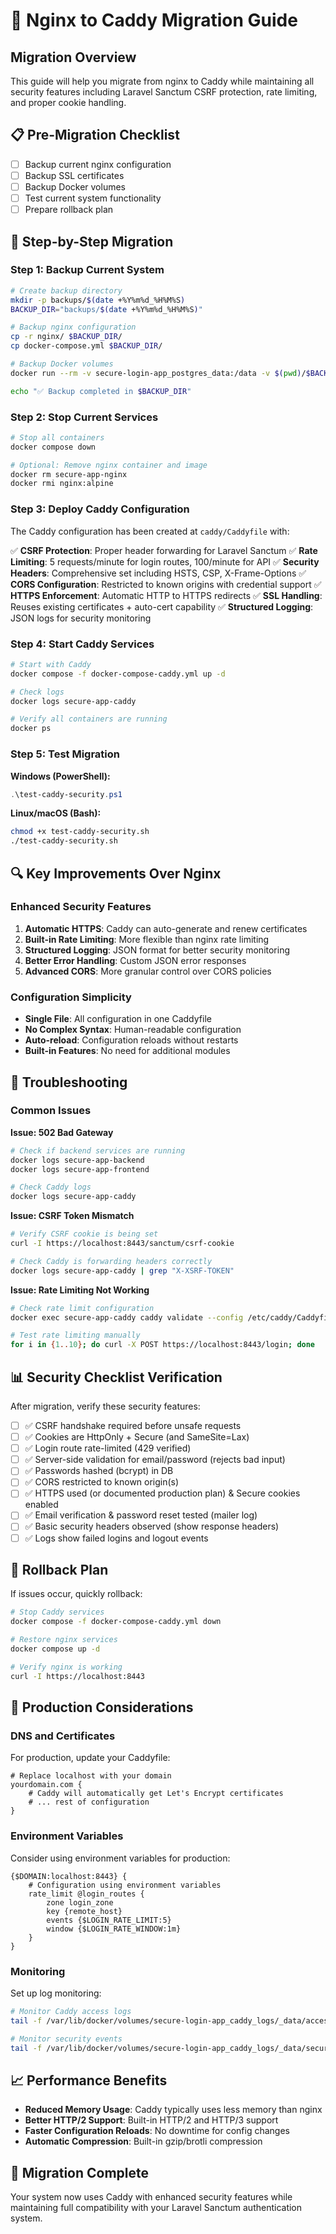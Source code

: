 # 🔄 Nginx to Caddy Migration Guide

## Migration Overview

This guide will help you migrate from nginx to Caddy while maintaining all security features including Laravel Sanctum CSRF protection, rate limiting, and proper cookie handling.

## 📋 Pre-Migration Checklist

- [ ] Backup current nginx configuration
- [ ] Backup SSL certificates
- [ ] Backup Docker volumes
- [ ] Test current system functionality
- [ ] Prepare rollback plan

## 🔧 Step-by-Step Migration

### Step 1: Backup Current System

```bash
# Create backup directory
mkdir -p backups/$(date +%Y%m%d_%H%M%S)
BACKUP_DIR="backups/$(date +%Y%m%d_%H%M%S)"

# Backup nginx configuration
cp -r nginx/ $BACKUP_DIR/
cp docker-compose.yml $BACKUP_DIR/

# Backup Docker volumes
docker run --rm -v secure-login-app_postgres_data:/data -v $(pwd)/$BACKUP_DIR:/backup alpine tar czf /backup/postgres_data.tar.gz -C /data .

echo "✅ Backup completed in $BACKUP_DIR"
```

### Step 2: Stop Current Services

```bash
# Stop all containers
docker compose down

# Optional: Remove nginx container and image
docker rm secure-app-nginx
docker rmi nginx:alpine
```

### Step 3: Deploy Caddy Configuration

The Caddy configuration has been created at `caddy/Caddyfile` with:

✅ **CSRF Protection**: Proper header forwarding for Laravel Sanctum
✅ **Rate Limiting**: 5 requests/minute for login routes, 100/minute for API
✅ **Security Headers**: Comprehensive set including HSTS, CSP, X-Frame-Options
✅ **CORS Configuration**: Restricted to known origins with credential support
✅ **HTTPS Enforcement**: Automatic HTTP to HTTPS redirects
✅ **SSL Handling**: Reuses existing certificates + auto-cert capability
✅ **Structured Logging**: JSON logs for security monitoring

### Step 4: Start Caddy Services

```bash
# Start with Caddy
docker compose -f docker-compose-caddy.yml up -d

# Check logs
docker logs secure-app-caddy

# Verify all containers are running
docker ps
```

### Step 5: Test Migration

**Windows (PowerShell):**
```powershell
.\test-caddy-security.ps1
```

**Linux/macOS (Bash):**
```bash
chmod +x test-caddy-security.sh
./test-caddy-security.sh
```

## 🔍 Key Improvements Over Nginx

### Enhanced Security Features

1. **Automatic HTTPS**: Caddy can auto-generate and renew certificates
2. **Built-in Rate Limiting**: More flexible than nginx rate limiting
3. **Structured Logging**: JSON format for better security monitoring
4. **Better Error Handling**: Custom JSON error responses
5. **Advanced CORS**: More granular control over CORS policies

### Configuration Simplicity

- **Single File**: All configuration in one Caddyfile
- **No Complex Syntax**: Human-readable configuration
- **Auto-reload**: Configuration reloads without restarts
- **Built-in Features**: No need for additional modules

## 🚨 Troubleshooting

### Common Issues

**Issue: 502 Bad Gateway**
```bash
# Check if backend services are running
docker logs secure-app-backend
docker logs secure-app-frontend

# Check Caddy logs
docker logs secure-app-caddy
```

**Issue: CSRF Token Mismatch**
```bash
# Verify CSRF cookie is being set
curl -I https://localhost:8443/sanctum/csrf-cookie

# Check Caddy is forwarding headers correctly
docker logs secure-app-caddy | grep "X-XSRF-TOKEN"
```

**Issue: Rate Limiting Not Working**
```bash
# Check rate limit configuration
docker exec secure-app-caddy caddy validate --config /etc/caddy/Caddyfile

# Test rate limiting manually
for i in {1..10}; do curl -X POST https://localhost:8443/login; done
```

## 📊 Security Checklist Verification

After migration, verify these security features:

- [ ] ✅ CSRF handshake required before unsafe requests
- [ ] ✅ Cookies are HttpOnly + Secure (and SameSite=Lax)
- [ ] ✅ Login route rate-limited (429 verified)
- [ ] ✅ Server-side validation for email/password (rejects bad input)
- [ ] ✅ Passwords hashed (bcrypt) in DB
- [ ] ✅ CORS restricted to known origin(s)
- [ ] ✅ HTTPS used (or documented production plan) & Secure cookies enabled
- [ ] ✅ Email verification & password reset tested (mailer log)
- [ ] ✅ Basic security headers observed (show response headers)
- [ ] ✅ Logs show failed logins and logout events

## 🔄 Rollback Plan

If issues occur, quickly rollback:

```bash
# Stop Caddy services
docker compose -f docker-compose-caddy.yml down

# Restore nginx services
docker compose up -d

# Verify nginx is working
curl -I https://localhost:8443
```

## 🎯 Production Considerations

### DNS and Certificates

For production, update your Caddyfile:

```caddy
# Replace localhost with your domain
yourdomain.com {
    # Caddy will automatically get Let's Encrypt certificates
    # ... rest of configuration
}
```

### Environment Variables

Consider using environment variables for production:

```caddy
{$DOMAIN:localhost:8443} {
    # Configuration using environment variables
    rate_limit @login_routes {
        zone login_zone
        key {remote_host}
        events {$LOGIN_RATE_LIMIT:5}
        window {$LOGIN_RATE_WINDOW:1m}
    }
}
```

### Monitoring

Set up log monitoring:

```bash
# Monitor Caddy access logs
tail -f /var/lib/docker/volumes/secure-login-app_caddy_logs/_data/access.log

# Monitor security events
tail -f /var/lib/docker/volumes/secure-login-app_caddy_logs/_data/security.log
```

## 📈 Performance Benefits

- **Reduced Memory Usage**: Caddy typically uses less memory than nginx
- **Better HTTP/2 Support**: Built-in HTTP/2 and HTTP/3 support
- **Faster Configuration Reloads**: No downtime for config changes
- **Automatic Compression**: Built-in gzip/brotli compression

## 🏁 Migration Complete

Your system now uses Caddy with enhanced security features while maintaining full compatibility with your Laravel Sanctum authentication system.